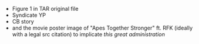 - Figure 1 in TAR original file
- Syndicate YP
- CB story
- and the movie poster image of "Apes Together Stronger" ft. RFK (ideally with a legal src citation) to implicate _this great administration_
